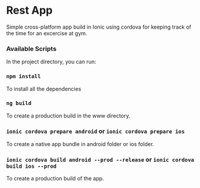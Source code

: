 # Rest App

Simple cross-platform app build in Ionic using cordova for keeping track of the time for an excercise at gym.

### Available Scripts

In the project directory, you can run:

### `npm install`

To install all the dependencies

### `ng build`

To create a production build in the www directory.

### `ionic cordova prepare android` or `ionic cordova prepare ios`

To create a native app bundle in android folder or ios folder.

### `ionic cordova build android --prod --release` or `ionic cordova build ios --prod`

To create a production build of the app.